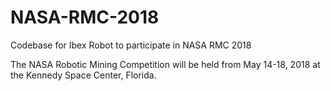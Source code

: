 # NASA-RMC-2018
Codebase for Ibex Robot to participate in NASA RMC 2018

The NASA Robotic Mining Competition will be held from May 14-18, 2018 at the Kennedy Space Center, Florida.

